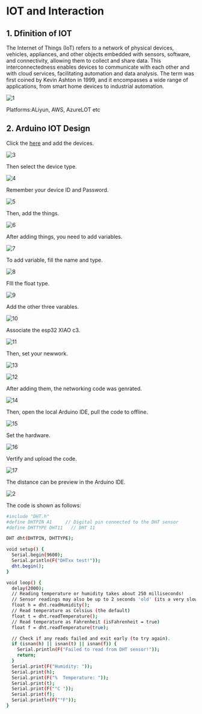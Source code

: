 # IOT and Interaction

## 1. Dfinition of IOT

The Internet of Things (IoT) refers to a network of physical devices, vehicles, appliances, and other objects embedded with sensors, software, and connectivity, allowing them to collect and share data. This interconnectedness enables devices to communicate with each other and with cloud services, facilitating automation and data analysis. The term was first coined by Kevin Ashton in 1999, and it encompasses a wide range of applications, from smart home devices to industrial automation.

![1](https://unncfab.oss-cn-hangzhou.aliyuncs.com/img/yanbing/iot4.png)

Platforms:ALiyun, AWS, AzureLOT etc

## 2. Arduino IOT Design

Click the [here](https://app.arduino.cc/) and add the devices.

![3](https://unncfab.oss-cn-hangzhou.aliyuncs.com/img/yanbing/%E5%B1%8F%E5%B9%95%E6%88%AA%E5%9B%BE%202025-04-15%20152015.png)

Then select the device type.

![4](https://unncfab.oss-cn-hangzhou.aliyuncs.com/img/yanbing/%E5%B1%8F%E5%B9%95%E6%88%AA%E5%9B%BE%202025-04-15%20152111.png)

Remember your device ID and Password.

![5](https://unncfab.oss-cn-hangzhou.aliyuncs.com/img/yanbing/%E5%B1%8F%E5%B9%95%E6%88%AA%E5%9B%BE%202025-04-15%20152212.png)

Then, add the things.

![6](https://unncfab.oss-cn-hangzhou.aliyuncs.com/img/yanbing/%E5%B1%8F%E5%B9%95%E6%88%AA%E5%9B%BE%202025-04-15%20152338.png)

After adding things, you need to add variables.

![7](https://unncfab.oss-cn-hangzhou.aliyuncs.com/img/yanbing/%E5%B1%8F%E5%B9%95%E6%88%AA%E5%9B%BE%202025-04-15%20152510.png)

To add variable, fill the name and type.

![8](https://unncfab.oss-cn-hangzhou.aliyuncs.com/img/yanbing/%E5%B1%8F%E5%B9%95%E6%88%AA%E5%9B%BE%202025-04-15%20152541.png)

FIll the float type.

![9](https://unncfab.oss-cn-hangzhou.aliyuncs.com/img/yanbing/%E5%B1%8F%E5%B9%95%E6%88%AA%E5%9B%BE%202025-04-15%20152815.png)
 
 Add the other three varables.

 ![10](https://unncfab.oss-cn-hangzhou.aliyuncs.com/img/yanbing/%E5%B1%8F%E5%B9%95%E6%88%AA%E5%9B%BE%202025-04-15%20152751.png)

 Associate the esp32 XIAO c3.

 ![11](https://unncfab.oss-cn-hangzhou.aliyuncs.com/img/yanbing/%E5%B1%8F%E5%B9%95%E6%88%AA%E5%9B%BE%202025-04-15%20152908.png)

 Then, set your newwork.

 ![13](https://unncfab.oss-cn-hangzhou.aliyuncs.com/img/yanbing/%E5%B1%8F%E5%B9%95%E6%88%AA%E5%9B%BE%202025-04-15%20175902.png)

![12](https://unncfab.oss-cn-hangzhou.aliyuncs.com/img/yanbing/%E5%B1%8F%E5%B9%95%E6%88%AA%E5%9B%BE%202025-04-15%20153206.png)

 After adding them, the networking code was genrated.

 ![14](https://unncfab.oss-cn-hangzhou.aliyuncs.com/img/yanbing/%E5%B1%8F%E5%B9%95%E6%88%AA%E5%9B%BE%202025-04-15%20153243.png)

 Then, open the local Arduino IDE, pull the code to offline.

 ![15](https://unncfab.oss-cn-hangzhou.aliyuncs.com/img/yanbing/%E5%B1%8F%E5%B9%95%E6%88%AA%E5%9B%BE%202025-04-15%20163956.png)

 Set the hardware.

 ![16](https://unncfab.oss-cn-hangzhou.aliyuncs.com/img/yanbing/%E5%BE%AE%E4%BF%A1%E5%9B%BE%E7%89%87_20250415180518.jpg)

 Vertify and upload the code. 

 ![17](https://unncfab.oss-cn-hangzhou.aliyuncs.com/img/yanbing/%E5%B1%8F%E5%B9%95%E6%88%AA%E5%9B%BE%202025-04-15%20175902.png)

 The distance can be preview in the Arduino IDE.

![2](https://unncfab.oss-cn-hangzhou.aliyuncs.com/img/yanbing/%E5%B1%8F%E5%B9%95%E6%88%AA%E5%9B%BE%202025-04-15%20174610.png)

 The code is shown as follows:

```bash
#include "DHT.h"
#define DHTPIN A1     // Digital pin connected to the DHT sensor
#define DHTTYPE DHT11   // DHT 11

DHT dht(DHTPIN, DHTTYPE);

void setup() {
  Serial.begin(9600);
  Serial.println(F("DHTxx test!"));
  dht.begin();
}

void loop() {
  delay(2000);
  // Reading temperature or humidity takes about 250 milliseconds!
  // Sensor readings may also be up to 2 seconds 'old' (its a very slow sensor)
  float h = dht.readHumidity();
  // Read temperature as Celsius (the default)
  float t = dht.readTemperature();
  // Read temperature as Fahrenheit (isFahrenheit = true)
  float f = dht.readTemperature(true);

  // Check if any reads failed and exit early (to try again).
  if (isnan(h) || isnan(t) || isnan(f)) {
    Serial.println(F("Failed to read from DHT sensor!"));
    return;
  }
  Serial.print(F("Humidity: "));
  Serial.print(h);
  Serial.print(F("%  Temperature: "));
  Serial.print(t);
  Serial.print(F("°C "));
  Serial.print(f);
  Serial.println(F("°F"));
}
```
